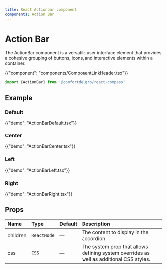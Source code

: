 ```yaml
---
title: React Actionbar component
components: Action Bar
---
```


# Action Bar

<p class="description">The ActionBar component is a versatile user interface element that provides a cohesive grouping of buttons, icons, and interactive elements within a container.</p>

{{"component": "components/ComponentLinkHeader.tsx"}}

```jsx
import {ActionBar} from '@comfortdelgro/react-compass'
```

## Example

### Default

{{"demo": "ActionBarDefault.tsx"}}

### Center

{{"demo": "ActionBarCenter.tsx"}}

### Left

{{"demo": "ActionBarLeft.tsx"}}

### Right

{{"demo": "ActionBarRight.tsx"}}

## Props

| Name     | Type        | Default | Description                                                                             |
| :------- | :---------- | :------ | :-------------------------------------------------------------------------------------- |
| children | `ReactNode` | —       | The content to display in the accordion.                                                |
| css      | `CSS`       | —       | The system prop that allows defining system overrides as well as additional CSS styles. |
